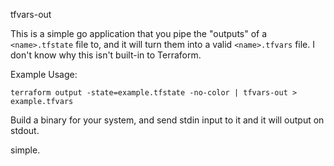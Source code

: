 tfvars-out

This is a simple go application that you pipe the "outputs" of a `<name>.tfstate` file to, and it will turn them into a valid `<name>.tfvars` file. I don't know why this isn't built-in to Terraform.

Example Usage:

    terraform output -state=example.tfstate -no-color | tfvars-out > example.tfvars

Build a binary for your system, and send stdin input to it and it will output on stdout.

simple.
